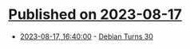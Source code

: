 # [Published on 2023-08-17](index.md)

* [2023-08-17, 16:40:00](https://linux.slashdot.org/story/23/08/17/136231/debian-turns-30?utm_source=rss1.0mainlinkanon&utm_medium=feed) - [Debian Turns 30](https://linux.slashdot.org/story/23/08/17/136231/debian-turns-30?utm_source=rss1.0mainlinkanon&utm_medium=feed)
